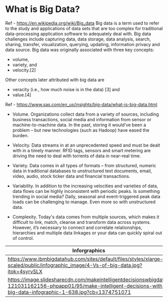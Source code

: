 # What is Big Data?

Ref - https://en.wikipedia.org/wiki/Big_data
Big data is a term used to refer to the study and applications of data sets that are too complex for traditional data-processing application software to adequately deal with. Big data challenges include capturing data, data storage, data analysis, search, sharing, transfer, visualization, querying, updating, information privacy and data source. Big data was originally associated with three key concepts: 
* volume, 
* variety, and 
* velocity.[2] 

Other concepts later attributed with big data are 
* veracity (i.e., how much noise is in the data) [3] and 
* value.[4]

Ref - https://www.sas.com/en_us/insights/big-data/what-is-big-data.html
* Volume. Organizations collect data from a variety of sources, including business transactions, social media and information from sensor or machine-to-machine data. In the past, storing it would’ve been a problem – but new technologies (such as Hadoop) have eased the burden.

* Velocity. Data streams in at an unprecedented speed and must be dealt with in a timely manner. RFID tags, sensors and smart metering are driving the need to deal with torrents of data in near-real time.

* Variety. Data comes in all types of formats – from structured, numeric data in traditional databases to unstructured text documents, email, video, audio, stock ticker data and financial transactions.

* Variability. In addition to the increasing velocities and varieties of data, data flows can be highly inconsistent with periodic peaks. Is something trending in social media? Daily, seasonal and event-triggered peak data loads can be challenging to manage. Even more so with unstructured data.

* Complexity. Today's data comes from multiple sources, which makes it difficult to link, match, cleanse and transform data across systems. However, it’s necessary to connect and correlate relationships, hierarchies and multiple data linkages or your data can quickly spiral out of control.

Inforgraphics |
 --- |
https://www.ibmbigdatahub.com/sites/default/files/styles/xlarge-scaled/public/infographic_image/4-Vs-of-big-data.jpg?itok=4syrvSLX |
https://image.slidesharecdn.com/makeintelligentdecisionswbigdata-121031162156-phpapp01/95/make-intelligent-decisions-with-big-data-infographic-1-638.jpg?cb=1374751071 |
